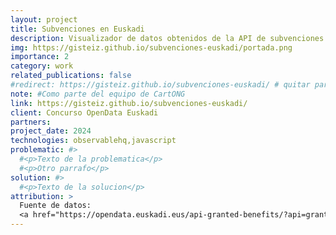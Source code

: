 ```yaml
---
layout: project
title: Subvenciones en Euskadi
description: Visualizador de datos obtenidos de la API de subvenciones concedidas del portal Open Data Euskadi.
img: https://gisteiz.github.io/subvenciones-euskadi/portada.png
importance: 2
category: work
related_publications: false
#redirect: https://gisteiz.github.io/subvenciones-euskadi/ # quitar para acceder a la página de detalle del proyecto
note: #Como parte del equipo de CartONG
link: https://gisteiz.github.io/subvenciones-euskadi/
client: Concurso OpenData Euskadi  
partners: 
project_date: 2024
technologies: observablehq,javascript
problematic: #>
  #<p>Texto de la problematica</p>
  #<p>Otro parrafo</p>
solution: #>
  #<p>Texto de la solucion</p>
attribution: >
  Fuente de datos:
  <a href="https://opendata.euskadi.eus/api-granted-benefits/?api=granted-benefit/" target="_blank">Open Data Euskadi</a>
---
```

